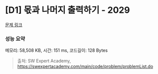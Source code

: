 # [D1] 몫과 나머지 출력하기 - 2029 

[문제 링크](https://swexpertacademy.com/main/code/problem/problemDetail.do?contestProbId=AV5QGNvKAtEDFAUq) 

### 성능 요약

메모리: 58,508 KB, 시간: 151 ms, 코드길이: 128 Bytes



> 출처: SW Expert Academy, https://swexpertacademy.com/main/code/problem/problemList.do